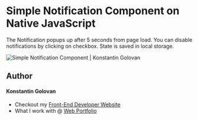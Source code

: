 # Simple Notification Component on Native JavaScript

The Notification popups up after 5 seconds from page load. You can disable notifications by clicking on checkbox. State is saved in local storage.

![Simple Notification Component | Konstantin Golovan](https://i.imgur.com/hpzAs7p.png)

## Author
#### Konstantin Golovan
+ Checkout my <a href="https://konstantingolovan.com" title="Front-End Developer" target="_blank">Front-End Developer Website</a>
+ What I work with @ <a title="Front-End Developer" target="_blank" href="https://konstantingolovan.com/#projects">Web Portfolio</a>
